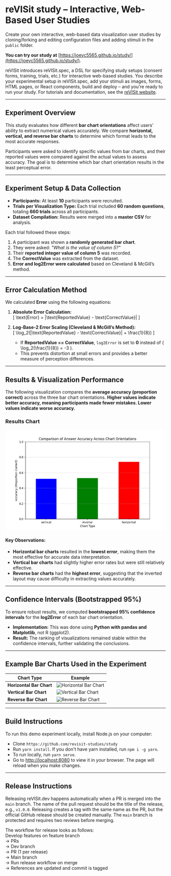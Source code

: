# reVISit study – Interactive, Web-Based User Studies  

Create your own interactive, web-based data visualization user studies by cloning/forking and editing configuration files and adding stimuli in the `public` folder.  

**You can try our study at** [https://joeyc5565.github.io/study/](https://joeyc5565.github.io/study/).  

reVISit introduces reVISit.spec, a DSL for specifying study setups (consent forms, training, trials, etc.) for interactive web-based studies. You describe your experimental setup in reVISit.spec, add your stimuli as images, forms, HTML pages, or React components, build and deploy – and you're ready to run your study. For tutorials and documentation, see the [reVISit website](https://revisit.dev).  

---

## **Experiment Overview**  

This study evaluates how different **bar chart orientations** affect users' ability to extract numerical values accurately. We compare **horizontal, vertical, and reverse bar charts** to determine which format leads to the most accurate responses.

Participants were asked to identify specific values from bar charts, and their reported values were compared against the actual values to assess accuracy. The goal is to determine which bar chart orientation results in the least perceptual error.

---

## **Experiment Setup & Data Collection**  

- **Participants:** At least **10** participants were recruited.  
- **Trials per Visualization Type:** Each trial included **60 random questions**, totaling **660 trials** across all participants.  
- **Dataset Compilation:** Results were merged into a **master CSV** for analysis.  

Each trial followed these steps:  
1. A participant was shown a **randomly generated bar chart**.  
2. They were asked: *"What is the value of column 5?"*  
3. Their **reported integer value of column 5** was recorded.  
4. The **CorrectValue** was extracted from the dataset.  
5. **Error and log2Error were calculated** based on Cleveland & McGill’s method.  

---

## Error Calculation Method  

We calculated **Error** using the following equations:  

1. **Absolute Error Calculation:**  
   \[
   \text{Error} = |\text{ReportedValue} - \text{CorrectValue}|
   \]  

2. **Log-Base-2 Error Scaling (Cleveland & McGill’s Method):**  
   \[
   \log_2(|\text{ReportedValue} - \text{CorrectValue}| + \frac{1}{8})
   \]  

   - If **ReportedValue == CorrectValue**, `log2Error` is set to **0** instead of \( \log_2(\frac{1}{8}) = -3 \).  
   - This prevents distortion at small errors and provides a better measure of perception differences.  



---

## **Results & Visualization Performance**  

The following visualization compares the **average accuracy (proportion correct)** across the three bar chart orientations. **Higher values indicate better accuracy, meaning participants made fewer mistakes. Lower values indicate worse accuracy.**


### **Results Chart**  
![Visualization Error Analysis](Accuracy_Comparison.png)  

#### **Key Observations:**  
- **Horizontal bar charts** resulted in the **lowest error**, making them the most effective for accurate data interpretation.  
- **Vertical bar charts** had slightly higher error rates but were still relatively effective.  
- **Reverse bar charts** had the **highest error**, suggesting that the inverted layout may cause difficulty in extracting values accurately.  

---

## **Confidence Intervals (Bootstrapped 95%)**  

To ensure robust results, we computed **bootstrapped 95% confidence intervals** for the **log2Error** of each bar chart orientation.

- **Implementation:** This was done using **Python with pandas and Matplotlib**, not R (ggplot2).  
- **Result:** The ranking of visualizations remained stable within the confidence intervals, further validating the conclusions.  

---

## **Example Bar Charts Used in the Experiment**  

| Chart Type  | Example |
|-------------|---------|
| **Horizontal Bar Chart** | ![Horizontal Bar Chart](horizontal_chart_example.png) |
| **Vertical Bar Chart** | ![Vertical Bar Chart](vertical_chart_example.png) |
| **Reverse Bar Chart** | ![Reverse Bar Chart](reverse_chart_example.png) |

---

## **Build Instructions**  

To run this demo experiment locally, install Node.js on your computer:  

* Clone `https://github.com/revisit-studies/study`  
* Run `yarn install`. If you don't have yarn installed, run `npm i -g yarn`.  
* To run locally, run `yarn serve`.  
* Go to [http://localhost:8080](http://localhost:8080) to view it in your browser. The page will reload when you make changes.  

---

## **Release Instructions**  

Releasing reVISit.dev happens automatically when a PR is merged into the `main` branch. The name of the pull request should be the title of the release, e.g., `v1.0.0`. Releasing creates a tag with the same name as the PR, but the official GitHub release should be created manually. The `main` branch is protected and requires two reviews before merging.  

The workflow for release looks as follows:  
Develop features on feature branch  
→ PRs  
→ Dev branch  
→ PR (1 per release)  
→ Main branch  
→ Run release workflow on merge  
→ References are updated and commit is tagged  
